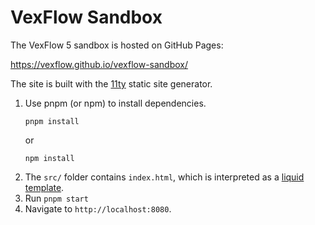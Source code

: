 # VexFlow Sandbox

The VexFlow 5 sandbox is hosted on GitHub Pages:

https://vexflow.github.io/vexflow-sandbox/

The site is built with the [11ty](https://www.11ty.dev/) static site generator.

1. Use pnpm (or npm) to install dependencies.
    ```
    pnpm install
    ```
    or
    ```
    npm install
    ```
1. The `src/` folder contains `index.html`, which is interpreted as a [liquid template](https://www.11ty.dev/docs/languages/liquid/).
1. Run `pnpm start`
1. Navigate to `http://localhost:8080`.
